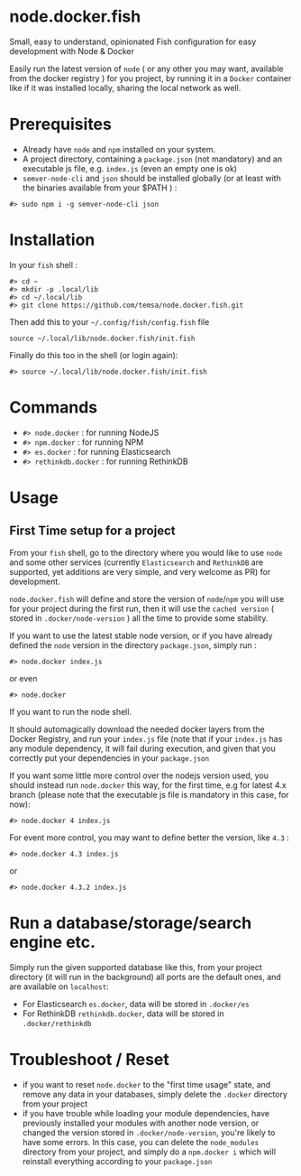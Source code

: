 # node.docker.fish
Small, easy to understand, opinionated Fish configuration for easy development with Node &amp; Docker

Easily run the latest version of `node` ( or any other you may want, available from the docker registry ) for you project, by running it in a `Docker` container like if it was installed locally, sharing the local network as well.

# Prerequisites
- Already have `node` and `npm` installed on your system.
- A project directory, containing a `package.json` (not mandatory) and an executable js file, e.g. `index.js` (even an empty one is ok)
- `semver-node-cli` and `json` should be installed globally (or at least with the binaries available from your $PATH ) :
```
#> sudo npm i -g semver-node-cli json
```

# Installation
In your `fish` shell :
```
#> cd ~
#> mkdir -p .local/lib
#> cd ~/.local/lib
#> git clone https://github.com/temsa/node.docker.fish.git
```

Then add this to your `~/.config/fish/config.fish` file
```
source ~/.local/lib/node.docker.fish/init.fish
```

Finally do this too in the shell (or login again):
```
#> source ~/.local/lib/node.docker.fish/init.fish
```

# Commands
- `#> node.docker` : for running NodeJS
- `#> npm.docker` : for running NPM
- `#> es.docker` : for running Elasticsearch
- `#> rethinkdb.docker` : for running RethinkDB

# Usage

## First Time setup for a project
From your `fish` shell, go to the directory where you would like to use `node` and some other services (currently `Elasticsearch` and `RethinkDB` are supported, yet additions are very simple, and very welcome as PR) for development.

`node.docker.fish` will define and store the version of `node`/`npm` you will use for your project during the first run, then it will use the `cached version` ( stored in `.docker/node-version` ) all the time to provide some stability.

If you want to use the latest stable node version, or if you have already defined the `node` version in the directory `package.json`, simply run :

```
#> node.docker index.js
```

or even 

```
#> node.docker
```
If you want to run the node shell.

It should automagically download the needed docker layers from the Docker Registry, and run your `index.js` file (note that if your `index.js` has any module dependency, it will fail during execution, and given that you correctly put your dependencies in your `package.json`

If you want some little more control over the nodejs version used, you should instead run `node.docker` this way, for the first time, e.g for latest 4.x branch (please note that the executable js file is mandatory in this case, for now):
```
#> node.docker 4 index.js
```
For event more control, you may want to define better the version, like `4.3` :
```
#> node.docker 4.3 index.js
```
or
```
#> node.docker 4.3.2 index.js
```

# Run a database/storage/search engine etc.
Simply run the given supported database like this, from your project directory (it will run in the background) all ports are the default ones, and are available on `localhost`:

- For Elasticsearch `es.docker`, data will be stored in `.docker/es`
- For RethinkDB `rethinkdb.docker`, data will be stored in `.docker/rethinkdb`

# Troubleshoot / Reset
- if you want to reset `node.docker` to the "first time usage" state, and remove any data in your databases, simply delete the `.docker` directory from your project
- if you have trouble while loading your module dependencies, have previously installed your modules with another node version, or changed the version stored in `.docker/node-version`, you're likely to have some errors. In this case, you can delete the `node_modules` directory from your project, and simply do a `npm.docker i` which will reinstall everything according to your `package.json`




